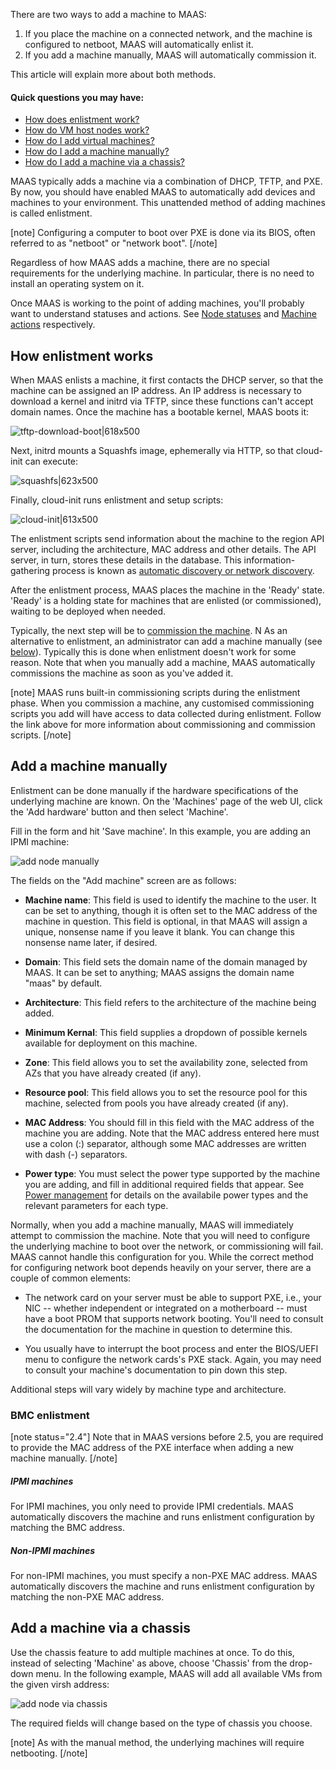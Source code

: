 There are two ways to add a machine to MAAS:

1. If you place the machine on a connected network, and the machine is configured to netboot, MAAS will automatically enlist it.
2. If you add a machine manually, MAAS will automatically commission it.

This article will explain more about both methods.

#### Quick questions you may have:

* [How does enlistment work?](/t/add-machines/821#heading--enlistment)
* [How do VM host nodes work?](/t/introduction-to-vm-hosting/1524)
* [How do I add virtual machines?](https://discourse.maas.io/t/adding-a-vm-host/1549)
* [How do I add a machine manually?](/t/add-machines/821#heading--add-a-node-manually)
* [How do I add a machine via a chassis?](/t/add-machines/821#heading--add-nodes-via-a-chassis)

MAAS typically adds a machine via a combination of DHCP, TFTP, and PXE. By now, you should have enabled MAAS to automatically add devices and machines to your environment. This unattended method of adding machines is called enlistment.

[note]
Configuring a computer to boot over PXE is done via its BIOS, often referred to as "netboot" or "network boot".
[/note]

Regardless of how MAAS adds a machine, there are no special requirements for the underlying machine. In particular, there is no need to install an operating system on it.

Once MAAS is working to the point of adding machines, you'll probably want to understand statuses and actions. See [Node statuses](/t/concepts-and-terms/785#heading--node-statuses) and [Machine actions](/t/concepts-and-terms/785#heading--machine-actions) respectively.

<h2 id="heading--enlistment">How enlistment works</h2>

When MAAS enlists a machine, it first contacts the DHCP server, so that the machine can be assigned an IP address.  An IP address is necessary to download a kernel and initrd via TFTP, since these functions can't accept domain names.  Once the machine has a bootable kernel, MAAS boots it:

![tftp-download-boot|618x500](https://discourse.maas.io/uploads/default/optimized/1X/76f7113545e6950fec60bdeac06cfaf79b14b3ff_2_618x500.jpeg) 

Next, initrd mounts a Squashfs image, ephemerally via HTTP, so that cloud-init can execute:

![squashfs|623x500](https://discourse.maas.io/uploads/default/optimized/1X/500f9bd2d070790a4007085705035366bee88a4a_2_623x500.jpeg) 

Finally, cloud-init runs enlistment and setup scripts:

![cloud-init|613x500](https://discourse.maas.io/uploads/default/optimized/1X/bd87f78c8ee668a22640bf15607c9e3e532d46bb_2_613x500.jpeg) 

The enlistment scripts send information about the machine to the region API server, including the architecture, MAC address and other details.  The API server, in turn, stores these details in the database. This information-gathering process is known as [automatic discovery or network discovery](/t/network-discovery/758).

After the enlistment process, MAAS places the machine in the 'Ready' state.  'Ready' is a holding state for machines that are enlisted (or commissioned), waiting to be deployed when needed.

Typically, the next step will be to [commission the machine](/t/commission-machines/822). N As an alternative to enlistment, an administrator can add a machine manually (see [below](#heading--add-a-node-manually)). Typically this is done when enlistment doesn't work for some reason. Note that when you manually add a machine, MAAS automatically commissions the machine as soon as you've added it.

[note]
MAAS runs built-in commissioning scripts during the enlistment phase. When you commission a machine, any customised commissioning scripts you add will have access to data collected during enlistment. Follow the link above for more information about commissioning and commission scripts.
[/note]

<h2 id="heading--add-a-node-manually">Add a machine manually</h2>

Enlistment can be done manually if the hardware specifications of the underlying machine are known. On the 'Machines' page of the web UI, click the 'Add hardware' button and then select 'Machine'.

Fill in the form and hit 'Save machine'. In this example, you are adding an IPMI machine:

![add node manually](https://assets.ubuntu.com/v1/20aa36b2-nodes-add__2.5_add-node-manually.png)

The fields on the "Add machine" screen are as follows:

* **Machine name**: This field is used to identify the machine to the user.  It can be set to anything, though it is often set to the MAC address of the machine in question.  This field is optional, in that MAAS will assign a unique, nonsense name if you leave it blank.  You can change this nonsense name later, if desired.

* **Domain**: This field sets the domain name of the domain managed by MAAS.  It can be set to anything; MAAS assigns the domain name "maas" by default.

* **Architecture**: This field refers to the architecture of the machine being added.

* **Minimum Kernal**: This field supplies a dropdown of possible kernels available for deployment on this machine.

* **Zone**: This field allows you to set the availability zone, selected from AZs that you have already created (if any).

* **Resource pool**: This field allows you to set the resource pool for this machine, selected from pools you have already created (if any).

* **MAC Address**: You should fill in this field with the MAC address of the machine you are adding.  Note that the MAC address entered here must use a colon (:) separator, although some MAC addresses are written with dash (-) separators.

* **Power type**: You must select the power type supported by the machine you are adding, and fill in additional required fields that appear.  See [Power management](/t/power-management/830) for details on the availabile power types and the relevant parameters for each type.

Normally, when you add a machine manually, MAAS will immediately attempt to commission the machine. Note that you will need to configure the underlying machine to boot over the network, or commissioning will fail. MAAS cannot handle this configuration for you.  While the correct method for configuring network boot depends heavily on your server, there are a couple of common elements:

* The network card on your server must be able to support PXE, i.e., your NIC -- whether independent or integrated on a motherboard -- must have a boot PROM that supports network booting.  You'll need to consult the documentation for the machine in question to determine this.

* You usually have to interrupt the boot process and enter the BIOS/UEFI menu to configure the network cards's PXE stack.  Again, you may need to consult your machine's documentation to pin down this step.

Additional steps will vary widely by machine type and architecture.

<h3 id="heading--bmc-enlistment">BMC enlistment</h3>

[note status="2.4"]
Note that in MAAS versions before 2.5, you are required to provide the MAC address of the PXE interface when adding a new machine manually.
[/note]

##### IPMI machines

For IPMI machines, you only need to provide IPMI credentials. MAAS automatically discovers the machine and runs enlistment configuration by matching the BMC address.

##### Non-IPMI machines

For non-IPMI machines, you must specify a non-PXE MAC address. MAAS automatically discovers the machine and runs enlistment configuration by matching the non-PXE MAC address.

<h2 id="heading--add-nodes-via-a-chassis">Add a machine via a chassis</h2>

Use the chassis feature to add multiple machines at once. To do this, instead of selecting 'Machine' as above, choose 'Chassis' from the drop-down menu. In the following example, MAAS will add all available VMs from the given  virsh address:

![add node via chassis](https://assets.ubuntu.com/v1/d5314a8a-nodes-add__2.4_add-node-chassis.png)

The required fields will change based on the type of chassis you choose.

[note]
As with the manual method, the underlying machines will require netbooting.
[/note]